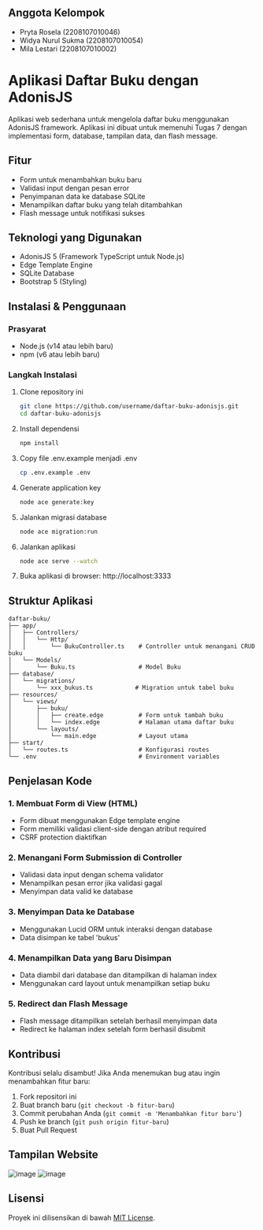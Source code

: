## Anggota Kelompok
- Pryta Rosela (2208107010046)
- Widya Nurul Sukma (2208107010054)
- Mila Lestari (2208107010002)

# Aplikasi Daftar Buku dengan AdonisJS

Aplikasi web sederhana untuk mengelola daftar buku menggunakan AdonisJS framework. Aplikasi ini dibuat untuk memenuhi Tugas 7 dengan implementasi form, database, tampilan data, dan flash message.

## Fitur

- Form untuk menambahkan buku baru
- Validasi input dengan pesan error
- Penyimpanan data ke database SQLite
- Menampilkan daftar buku yang telah ditambahkan
- Flash message untuk notifikasi sukses

## Teknologi yang Digunakan

- AdonisJS 5 (Framework TypeScript untuk Node.js)
- Edge Template Engine
- SQLite Database
- Bootstrap 5 (Styling)

## Instalasi & Penggunaan

### Prasyarat
- Node.js (v14 atau lebih baru)
- npm (v6 atau lebih baru)

### Langkah Instalasi

1. Clone repository ini
   ```bash
   git clone https://github.com/username/daftar-buku-adonisjs.git
   cd daftar-buku-adonisjs
   ```

2. Install dependensi
   ```bash
   npm install
   ```

3. Copy file .env.example menjadi .env
   ```bash
   cp .env.example .env
   ```

4. Generate application key
   ```bash
   node ace generate:key
   ```

5. Jalankan migrasi database
   ```bash
   node ace migration:run
   ```

6. Jalankan aplikasi
   ```bash
   node ace serve --watch
   ```

7. Buka aplikasi di browser: http://localhost:3333

## Struktur Aplikasi

```
daftar-buku/
├── app/
│   ├── Controllers/
│   │   └── Http/
│   │       └── BukuController.ts    # Controller untuk menangani CRUD buku
│   └── Models/
│       └── Buku.ts                  # Model Buku
├── database/
│   └── migrations/
│       └── xxx_bukus.ts            # Migration untuk tabel buku
├── resources/
│   └── views/
│       ├── buku/
│       │   ├── create.edge          # Form untuk tambah buku
│       │   └── index.edge           # Halaman utama daftar buku
│       └── layouts/
│           └── main.edge            # Layout utama
├── start/
│   └── routes.ts                    # Konfigurasi routes
└── .env                             # Environment variables
```

## Penjelasan Kode

### 1. Membuat Form di View (HTML)
- Form dibuat menggunakan Edge template engine
- Form memiliki validasi client-side dengan atribut required
- CSRF protection diaktifkan

### 2. Menangani Form Submission di Controller
- Validasi data input dengan schema validator
- Menampilkan pesan error jika validasi gagal
- Menyimpan data valid ke database

### 3. Menyimpan Data ke Database
- Menggunakan Lucid ORM untuk interaksi dengan database
- Data disimpan ke tabel 'bukus'

### 4. Menampilkan Data yang Baru Disimpan
- Data diambil dari database dan ditampilkan di halaman index
- Menggunakan card layout untuk menampilkan setiap buku

### 5. Redirect dan Flash Message
- Flash message ditampilkan setelah berhasil menyimpan data
- Redirect ke halaman index setelah form berhasil disubmit

## Kontribusi

Kontribusi selalu disambut! Jika Anda menemukan bug atau ingin menambahkan fitur baru:

1. Fork repositori ini
2. Buat branch baru (`git checkout -b fitur-baru`)
3. Commit perubahan Anda (`git commit -m 'Menambahkan fitur baru'`)
4. Push ke branch (`git push origin fitur-baru`)
5. Buat Pull Request

## Tampilan Website
![image](https://github.com/user-attachments/assets/9b764902-099f-4347-a505-d62e26ed2c9a)
![image](https://github.com/user-attachments/assets/c50d7990-c7e2-4458-8c6a-f612ebe11d71)


## Lisensi

Proyek ini dilisensikan di bawah [MIT License](LICENSE).

